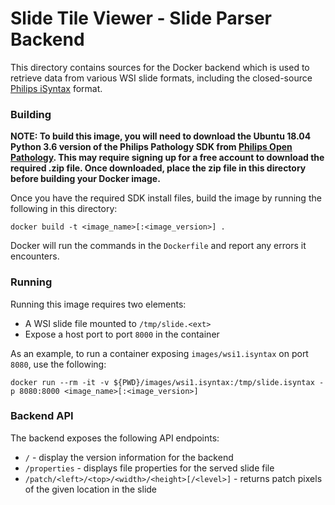 # Slide Tile Viewer - Slide Parser Backend

This directory contains sources for the Docker backend which is used to retrieve data from various WSI slide formats, 
including the closed-source [Philips iSyntax](https://www.openpathology.philips.com/isyntax/) format.

### Building
__NOTE: To build this image, you will need to download the Ubuntu 18.04 Python 3.6 version of the Philips Pathology SDK from 
[Philips Open Pathology](https://www.openpathology.philips.com/). This may require signing up for a free account to 
download the required .zip file. Once downloaded, place the zip file in this directory before building your Docker 
image.__

Once you have the required SDK install files, build the image by running the following in this directory:
```
docker build -t <image_name>[:<image_version>] .
```

Docker will run the commands in the `Dockerfile` and report any errors it encounters.

### Running

Running this image requires two elements:
- A WSI slide file mounted to `/tmp/slide.<ext>`
- Expose a host port to port `8000` in the container

As an example, to run a container exposing `images/wsi1.isyntax` on port `8080`, use the following:
```
docker run --rm -it -v ${PWD}/images/wsi1.isyntax:/tmp/slide.isyntax -p 8080:8000 <image_name>[:<image_version>]
```

### Backend API

The backend exposes the following API endpoints:
- `/` - display the version information for the backend
- `/properties` - displays file properties for the served slide file
- `/patch/<left>/<top>/<width>/<height>[/<level>]` - returns patch pixels of the given location in the slide